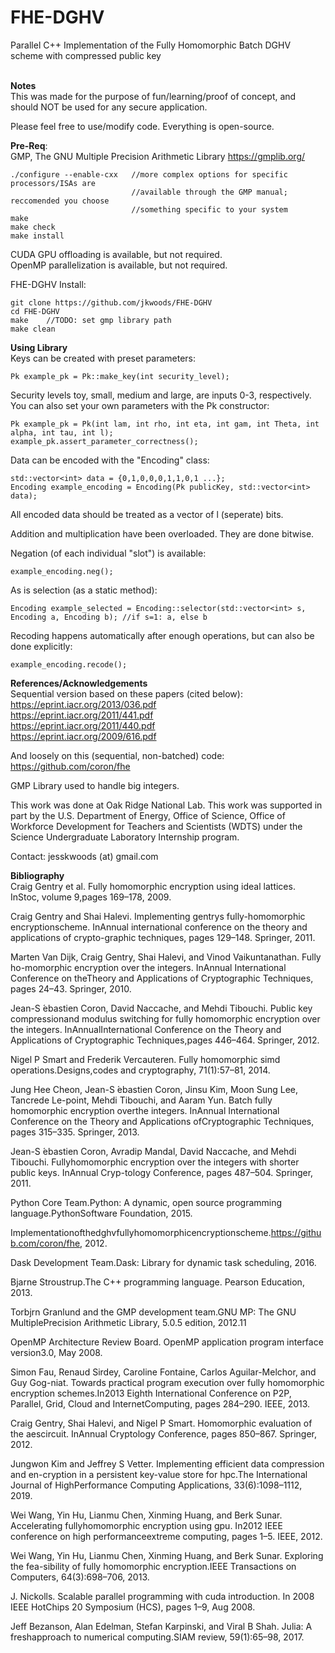 # FHE-DGHV
Parallel C++ Implementation of the Fully Homomorphic Batch DGHV scheme with compressed public key <br />
<br />

**Notes** <br />
This was made for the purpose of fun/learning/proof of concept, and should NOT be used for any secure application.<br />

Please feel free to use/modify code. Everything is open-source.

**Pre-Req**: <br />
GMP, The GNU Multiple Precision Arithmetic Library https://gmplib.org/ <br />

```
./configure --enable-cxx   //more complex options for specific processors/ISAs are
                           //available through the GMP manual; reccomended you choose
                           //something specific to your system
make
make check 
make install
```


CUDA GPU offloading is available, but not required. <br />
OpenMP parallelization is available, but not required. <br />

FHE-DGHV Install:
```
git clone https://github.com/jkwoods/FHE-DGHV
cd FHE-DGHV
make    //TODO: set gmp library path
make clean
```

**Using Library** <br />
Keys can be created with preset parameters: <br />
```
Pk example_pk = Pk::make_key(int security_level);
```
Security levels toy, small, medium and large, are inputs 0-3, respectively. <br />
You can also set your own parameters with the Pk constructor: <br />
```
Pk example_pk = Pk(int lam, int rho, int eta, int gam, int Theta, int alpha, int tau, int l);
example_pk.assert_parameter_correctness();
```

Data can be encoded with the "Encoding" class:<br />
```
std::vector<int> data = {0,1,0,0,0,1,1,0,1 ...};
Encoding example_encoding = Encoding(Pk publicKey, std::vector<int> data);
```
All encoded data should be treated as a vector of l (seperate) bits.

Addition and multiplication have been overloaded. They are done bitwise. <br />

Negation (of each individual "slot") is available:<br />
```
example_encoding.neg();
```
As is selection (as a static method):<br />
```
Encoding example_selected = Encoding::selector(std::vector<int> s, Encoding a, Encoding b); //if s=1: a, else b
```

Recoding happens automatically after enough operations, but can also be done explicitly:<br />
```
example_encoding.recode();
```


**References/Acknowledgements** <br />
Sequential version based on these papers (cited below): <br />
https://eprint.iacr.org/2013/036.pdf <br />
https://eprint.iacr.org/2011/441.pdf <br />
https://eprint.iacr.org/2011/440.pdf <br />
https://eprint.iacr.org/2009/616.pdf <br />

And loosely on this (sequential, non-batched) code:
https://github.com/coron/fhe <br />

GMP Library used to handle big integers. <br />

This work was done at Oak Ridge National Lab. This work was supported in part by the U.S. Department of Energy, Office of Science, Office of Workforce Development for Teachers and Scientists (WDTS) under the Science Undergraduate Laboratory Internship program.	

Contact: jesskwoods (at) gmail.com

**Bibliography** <br />
Craig Gentry et al. Fully homomorphic encryption using ideal lattices. InStoc, volume 9,pages 169–178, 2009.

Craig  Gentry  and  Shai  Halevi.   Implementing  gentrys  fully-homomorphic  encryptionscheme.  InAnnual international conference on the theory and applications of crypto-graphic techniques, pages 129–148. Springer, 2011.

Marten  Van  Dijk,  Craig  Gentry,  Shai  Halevi,  and  Vinod  Vaikuntanathan.   Fully  ho-momorphic  encryption  over  the  integers.   InAnnual International Conference on theTheory and Applications of Cryptographic Techniques, pages 24–43. Springer, 2010.

Jean-S ́ebastien Coron, David Naccache, and Mehdi Tibouchi.  Public key compressionand modulus switching for fully homomorphic encryption over the integers.  InAnnualInternational Conference on the Theory and Applications of Cryptographic Techniques,pages 446–464. Springer, 2012.

Nigel P Smart and Frederik Vercauteren. Fully homomorphic simd operations.Designs,codes and cryptography, 71(1):57–81, 2014.

Jung  Hee  Cheon,  Jean-S ́ebastien  Coron,  Jinsu  Kim,  Moon  Sung  Lee,  Tancrede  Le-point,  Mehdi  Tibouchi,  and  Aaram  Yun.   Batch  fully  homomorphic  encryption  overthe  integers.   InAnnual International Conference on the Theory and Applications ofCryptographic Techniques, pages 315–335. Springer, 2013.

Jean-S ́ebastien Coron, Avradip Mandal, David Naccache, and Mehdi Tibouchi.  Fullyhomomorphic encryption over the integers with shorter public keys.  InAnnual Cryp-tology Conference, pages 487–504. Springer, 2011.

Python Core Team.Python: A dynamic, open source programming language.PythonSoftware Foundation, 2015.

Implementationofthedghvfullyhomomorphicencryptionscheme.https://github.com/coron/fhe, 2012.

Dask Development Team.Dask: Library for dynamic task scheduling, 2016.

Bjarne Stroustrup.The C++ programming language.  Pearson Education, 2013.

Torbjrn  Granlund  and  the  GMP  development  team.GNU MP: The GNU MultiplePrecision Arithmetic Library, 5.0.5 edition, 2012.11

OpenMP Architecture Review Board.  OpenMP application program interface version3.0, May 2008.

Simon Fau, Renaud Sirdey, Caroline Fontaine, Carlos Aguilar-Melchor, and Guy Gog-niat. Towards practical program execution over fully homomorphic encryption schemes.In2013 Eighth International Conference on P2P, Parallel, Grid, Cloud and InternetComputing, pages 284–290. IEEE, 2013.

Craig  Gentry,  Shai  Halevi,  and  Nigel  P  Smart.   Homomorphic  evaluation  of  the  aescircuit.  InAnnual Cryptology Conference, pages 850–867. Springer, 2012.

Jungwon Kim and Jeffrey S Vetter.  Implementing efficient data compression and en-cryption  in  a  persistent  key-value  store  for  hpc.The International Journal of HighPerformance Computing Applications, 33(6):1098–1112, 2019.

Wei Wang, Yin Hu, Lianmu Chen, Xinming Huang, and Berk Sunar. Accelerating fullyhomomorphic  encryption  using  gpu.   In2012 IEEE conference on high performanceextreme computing, pages 1–5. IEEE, 2012.

Wei Wang, Yin Hu, Lianmu Chen, Xinming Huang, and Berk Sunar. Exploring the fea-sibility of fully homomorphic encryption.IEEE Transactions on Computers, 64(3):698–706, 2013.

J. Nickolls.  Scalable parallel programming with cuda introduction.  In 2008 IEEE HotChips 20 Symposium (HCS), pages 1–9, Aug 2008.

Jeff  Bezanson,  Alan  Edelman,  Stefan  Karpinski,  and  Viral  B  Shah.   Julia:   A  freshapproach to numerical computing.SIAM review, 59(1):65–98, 2017.


